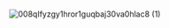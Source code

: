 #
![008qIfyzgy1hror1guqbaj30va0hlac8 (1)](https://github.com/user-attachments/assets/ab326c26-99ae-4b34-beb1-fb54ab5f5a6a)
